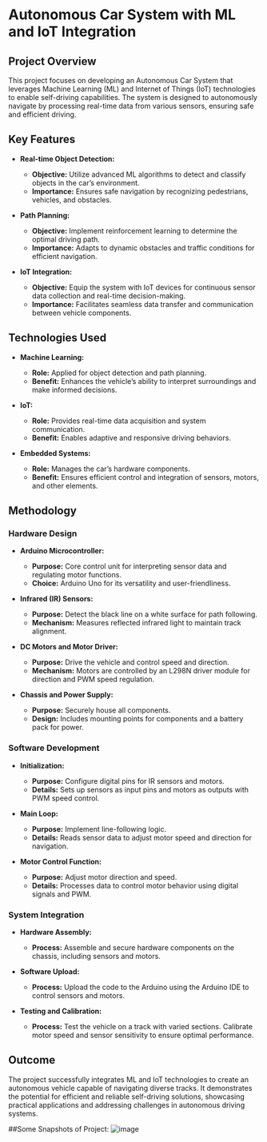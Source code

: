 # Autonomous Car System with ML and IoT Integration

## Project Overview

This project focuses on developing an Autonomous Car System that leverages Machine Learning (ML) and Internet of Things (IoT) technologies to enable self-driving capabilities. The system is designed to autonomously navigate by processing real-time data from various sensors, ensuring safe and efficient driving.

## Key Features

- **Real-time Object Detection:**
  - **Objective:** Utilize advanced ML algorithms to detect and classify objects in the car’s environment.
  - **Importance:** Ensures safe navigation by recognizing pedestrians, vehicles, and obstacles.

- **Path Planning:**
  - **Objective:** Implement reinforcement learning to determine the optimal driving path.
  - **Importance:** Adapts to dynamic obstacles and traffic conditions for efficient navigation.

- **IoT Integration:**
  - **Objective:** Equip the system with IoT devices for continuous sensor data collection and real-time decision-making.
  - **Importance:** Facilitates seamless data transfer and communication between vehicle components.

## Technologies Used

- **Machine Learning:**
  - **Role:** Applied for object detection and path planning.
  - **Benefit:** Enhances the vehicle’s ability to interpret surroundings and make informed decisions.

- **IoT:**
  - **Role:** Provides real-time data acquisition and system communication.
  - **Benefit:** Enables adaptive and responsive driving behaviors.

- **Embedded Systems:**
  - **Role:** Manages the car’s hardware components.
  - **Benefit:** Ensures efficient control and integration of sensors, motors, and other elements.

## Methodology

### Hardware Design

- **Arduino Microcontroller:**
  - **Purpose:** Core control unit for interpreting sensor data and regulating motor functions.
  - **Choice:** Arduino Uno for its versatility and user-friendliness.

- **Infrared (IR) Sensors:**
  - **Purpose:** Detect the black line on a white surface for path following.
  - **Mechanism:** Measures reflected infrared light to maintain track alignment.

- **DC Motors and Motor Driver:**
  - **Purpose:** Drive the vehicle and control speed and direction.
  - **Mechanism:** Motors are controlled by an L298N driver module for direction and PWM speed regulation.

- **Chassis and Power Supply:**
  - **Purpose:** Securely house all components.
  - **Design:** Includes mounting points for components and a battery pack for power.

### Software Development

- **Initialization:**
  - **Purpose:** Configure digital pins for IR sensors and motors.
  - **Details:** Sets up sensors as input pins and motors as outputs with PWM speed control.

- **Main Loop:**
  - **Purpose:** Implement line-following logic.
  - **Details:** Reads sensor data to adjust motor speed and direction for navigation.

- **Motor Control Function:**
  - **Purpose:** Adjust motor direction and speed.
  - **Details:** Processes data to control motor behavior using digital signals and PWM.

### System Integration

- **Hardware Assembly:**
  - **Process:** Assemble and secure hardware components on the chassis, including sensors and motors.

- **Software Upload:**
  - **Process:** Upload the code to the Arduino using the Arduino IDE to control sensors and motors.

- **Testing and Calibration:**
  - **Process:** Test the vehicle on a track with varied sections. Calibrate motor speed and sensor sensitivity to ensure optimal performance.

## Outcome

The project successfully integrates ML and IoT technologies to create an autonomous vehicle capable of navigating diverse tracks. It demonstrates the potential for efficient and reliable self-driving solutions, showcasing practical applications and addressing challenges in autonomous driving systems.

##Some Snapshots of Project:
![image](https://github.com/user-attachments/assets/fb4f6fe7-4511-4a67-91d8-f900fef2d5a1)
